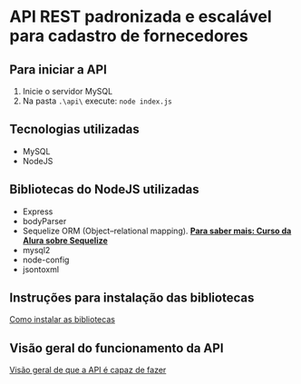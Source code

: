 # API REST padronizada e escalável para cadastro de fornecedores

## Para iniciar a API
1. Inicie o servidor MySQL
2. Na pasta `.\api\` execute: `node index.js`

## Tecnologias utilizadas

* MySQL
* NodeJS

## Bibliotecas do NodeJS utilizadas
* Express
* bodyParser
* Sequelize ORM (Object–relational mapping). **[Para saber mais: Curso da Alura sobre Sequelize](https://www.alura.com.br/curso-online-orm-nodejs-api-sequelize-mysql)**
* mysql2
* node-config 
* jsontoxml

## Instruções para instalação das bibliotecas
[Como instalar as bibliotecas](./README-BIBLIOTECAS.md)

## Visão geral do funcionamento da API
[Visão geral de que a API é capaz de fazer](./README-funcionamento%20da%20api.md)


